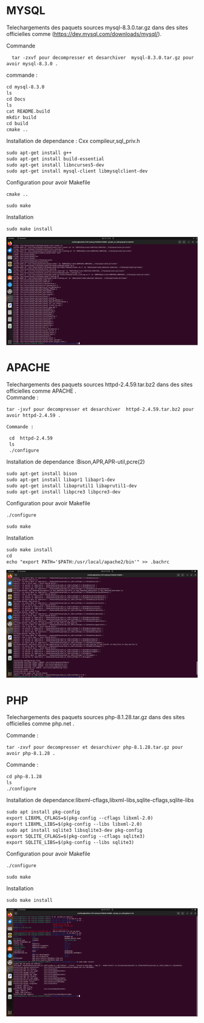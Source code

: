 # MYSQL

Telechargements des paquets sources  mysql-8.3.0.tar.gz dans des sites officielles comme (https://dev.mysql.com/downloads/mysql/).     

Commande 

```
  tar -zxvf pour decompresser et desarchiver  mysql-8.3.0.tar.gz pour avoir mysql-8.3.0 .
```

commande : 
```  
cd mysql-8.3.0
ls
cd Docs
ls
cat README.build  
mkdir build
cd build
cmake ..
```
Installation de dependance : Cxx compileur,sql_priv.h

```
sudo apt-get install g++ 
sudo apt-get install build-essential
sudo apt-get install libncurses5-dev  
sudo apt-get install mysql-client libmysqlclient-dev
```
Configuration pour avoir Makefile

```
cmake ..
```
```  
sudo make
```
Installation 
```  
sudo make install
```
<img src="https://github.com/mathieurazaka/Devoir-Linux-RAZAKANIRINA-Andrianina-Mathieu/blob/main/mysql.png" alt="Captur_ecran_Mysql" >

# APACHE

Telechargements des paquets sources  httpd-2.4.59.tar.bz2 dans des sites officielles comme APACHE .  
Commande :

```
tar -jxvf pour decompresser et desarchiver  httpd-2.4.59.tar.bz2 pour avoir httpd-2.4.59 .
```
	Commande : 	
```
 cd  httpd-2.4.59
 ls
 ./configure
```
Installation de dependance :Bison,APR,APR-util,pcre(2)
```
sudo apt-get install bison
sudo apt-get install libapr1 libapr1-dev
sudo apt-get install libaprutil1 libaprutil1-dev
sudo apt-get install libpcre3 libpcre3-dev
```
Configuration pour avoir Makefile
```
./configure
```
```
sudo make
```
Installation
```
sudo make install
cd
echo "export PATH='$PATH:/usr/local/apache2/bin'" >> .bachrc
```
<img src="https://github.com/mathieurazaka/Devoir-Linux-RAZAKANIRINA-Andrianina-Mathieu/blob/main/apache.png" alt="Capture_ecran_Apache" >

# PHP
	
Telechargements des paquets sources  php-8.1.28.tar.gz dans des sites officielles comme php.net .  
 
Commande :
```
tar -zxvf pour decompresser et desarchiver php-8.1.28.tar.gz pour avoir php-8.1.28 .
```
Commande : 
```
cd php-8.1.28 
ls 
./configure
```
Installation de dependance:libxml-cflags,libxml-libs,sqlite-cflags,sqlite-libs
```
sudo apt install pkg-config
export LIBXML_CFLAGS=$(pkg-config --cflags libxml-2.0)
export LIBXML_LIBS=$(pkg-config --libs libxml-2.0)
sudo apt install sqlite3 libsqlite3-dev pkg-config
export SQLITE_CFLAGS=$(pkg-config --cflags sqlite3)
export SQLITE_LIBS=$(pkg-config --libs sqlite3)
```
Configuration pour avoir Makefile
```
./configure
```
```
sudo make
```
Installation
```
sudo make install
```
<img src="https://github.com/mathieurazaka/Devoir-Linux-RAZAKANIRINA-Andrianina-Mathieu/blob/main/php.png" alt="Capture_ecran_php" >
